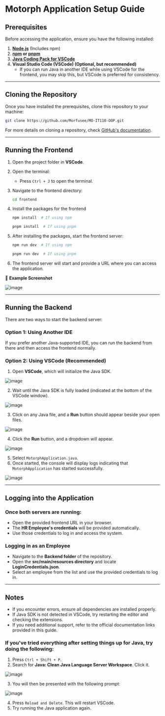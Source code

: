 # Motorph Application Setup Guide

## Prerequisites

Before accessing the application, ensure you have the following installed:

1. **[Node.js](https://nodejs.org/en)** (Includes npm)
2. **[npm](https://docs.npmjs.com/downloading-and-installing-node-js-and-npm) or [pnpm](https://pnpm.io/installation)**
3. **[Java Coding Pack for VSCode](https://code.visualstudio.com/docs/languages/java)**
4. **Visual Studio Code (VSCode) (Optional, but recommended)**
   - If you can run Java in another IDE while using VSCode for the frontend, you may skip this, but VSCode is preferred for consistency.

---

## Cloning the Repository

Once you have installed the prerequisites, clone this repository to your machine:

```sh
git clone https://github.com/Morfusee/MO-IT110-OOP.git
```

For more details on cloning a repository, check [GitHub's documentation](https://docs.github.com/en/repositories/creating-and-managing-repositories/cloning-a-repository).

---

## Running the Frontend

1. Open the project folder in **VSCode**.
2. Open the terminal:
   - Press `Ctrl + J` to open the terminal.
3. Navigate to the frontend directory:
   
   ```sh
   cd frontend
   ```
4. Install the packages for the frontend
   ```sh
   npm install  # If using npm
   ```
   
   ```sh
   pnpm install  # If using pnpm
   ```
6. After installing the packages, start the frontend server:
   
   ```sh
   npm run dev  # If using npm
   ```
   
   ```sh
   pnpm run dev  # If using pnpm
   ```
7. The frontend server will start and provide a URL where you can access the application.

📌 **Example Screenshot**

![image](https://github.com/user-attachments/assets/a0cfb782-dd31-41f4-bdf3-f64fba835d86)


---

## Running the Backend

There are two ways to start the backend server:

### **Option 1: Using Another IDE**

If you prefer another Java-supported IDE, you can run the backend from there and then access the frontend normally.

### **Option 2: Using VSCode (Recommended)**

1. Open **VSCode**, which will initialize the Java SDK.

![image](https://github.com/user-attachments/assets/d716c52e-cd75-4573-b040-0a52d5697a1a)

2. Wait until the Java SDK is fully loaded (indicated at the bottom of the VSCode window).

![image](https://github.com/user-attachments/assets/81ab15a5-80bb-45c2-b3cd-f479743dbf2f)

3. Click on any Java file, and a **Run** button should appear beside your open files.

![image](https://github.com/user-attachments/assets/4622802e-99f7-4c9c-85bd-4320fbf27f56)


4. Click the **Run** button, and a dropdown will appear.

![image](https://github.com/user-attachments/assets/91b07753-5e48-42c5-a815-1002167909b0)

5. Select `MotorphApplication.java`.
6. Once started, the console will display logs indicating that `MotorphApplication` has started successfully.

![image](https://github.com/user-attachments/assets/5fb87827-8beb-43cc-9cd0-79b621e9b71c)


---

## Logging into the Application

### Once both servers are running:

- Open the provided frontend URL in your browser.
- The **HR Employee's credentials** will be provided automatically.
- Use those credentials to log in and access the system.

### Logging in as an Employee

- Navigate to the **Backend folder** of the repository.
- Open the **src/main/resources directory** and locate **LoginCredentials.json**.
- Select an employee from the list and use the provided credentials to log in.

---

## Notes

- If you encounter errors, ensure all dependencies are installed properly.
- If Java SDK is not detected in VSCode, try restarting the editor and checking the extensions.
- If you need additional support, refer to the official documentation links provided in this guide.

### If you've tried everything after setting things up for Java, try doing the following:
1. Press `Ctrl + Shift + P`.
2. Search for **Java: Clean Java Language Server Workspace**. Click it.

![image](https://github.com/user-attachments/assets/bd3a2248-342b-4487-abde-90c2097ba100)

3.  You will then be presented with the following prompt:

![image](https://github.com/user-attachments/assets/6ce50098-eb85-46dc-be34-6608e6842db2)

4. Press `Reload and Delete`. This will restart VSCode.
5. Try running the Java application again.


